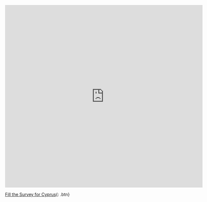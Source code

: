 

<iframe src="https://covid19.algolysis.com/grafana/d-solo/G_Aw4CrZk/coronasurveys?orgId=1&from=1583934918142&var-code=CY&var-country=Cyprus&panelId=10" width="650" height="600" frameborder="0"></iframe>

[Fill the Survey for Cyprus](https://tinyurl.com/coronasurveyscyprus){: .btn}
